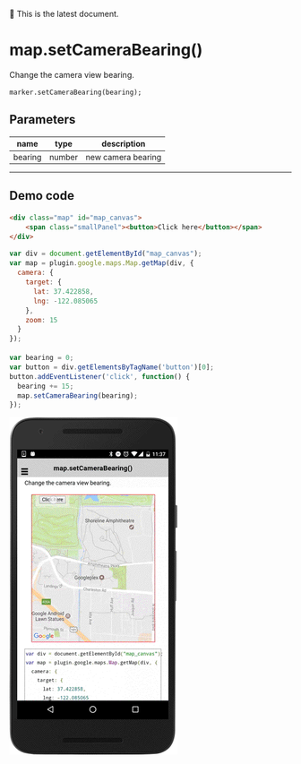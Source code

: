 :green_heart: This is the latest document.

# map.setCameraBearing()

Change the camera view bearing.

```
marker.setCameraBearing(bearing);
```

## Parameters

name           | type     | description
---------------|----------|---------------------------------------
bearing        | number   | new camera bearing
------------------------------------------------------------------

## Demo code

```html
<div class="map" id="map_canvas">
    <span class="smallPanel"><button>Click here</button></span>
</div>
```

```js
var div = document.getElementById("map_canvas");
var map = plugin.google.maps.Map.getMap(div, {
  camera: {
    target: {
      lat: 37.422858,
      lng: -122.085065
    },
    zoom: 15
  }
});

var bearing = 0;
var button = div.getElementsByTagName('button')[0];
button.addEventListener('click', function() {
  bearing += 15;
  map.setCameraBearing(bearing);
});

```

![](image.gif)
